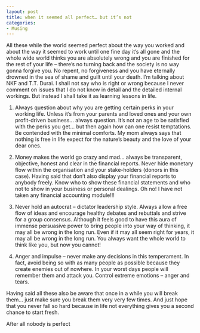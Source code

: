 ```yaml
---
layout: post
title: when it seemed all perfect… but it’s not
categories:
- Musing
---
```



All these while the world seemed perfect about the way you worked and about the way it seemed to work until one fine day it’s all gone and the whole wide world thinks you are absolutely wrong and you are finished for the rest of your life – there’s no turning back and the society is no way gonna forgive you. No repent, no forgiveness and you have eternally drowned in the sea of shame and guilt until your death. I’m talking about NKF and T.T. Durai. I shall not say who is right or wrong because I never comment on issues that I do not know in detail and the detailed internal workings. But instead I shall take it as learning lessons in life.

1. Always question about why you are getting certain perks in your working life. Unless it’s from your parents and loved ones and your own profit-driven business... always question. It’s not an age to be satisfied with the perks you get... but then again how can one resist temptations. Be contended with the minimal comforts. My mom always says that nothing is free in life expect for the nature’s beauty and the love of your dear ones.

2. Money makes the world go crazy and mad... always be transparent, objective, honest and clear in the financial reports. Never hide monetary flow within the organisation and your stake-holders (donors in this case). Having said that don’t also display your financial reports to anybody freely. Know who to show these financial statements and who not to show in your business or personal dealings. Oh no! I have not taken any financial accounting module!!!

3. Never hold an autocrat – dictator leadership style. Always allow a free flow of ideas and encourage healthy debates and rebuttals and strive for a group consensus. Although it feels good to have this aura of immense persuasive power to bring people into your way of thinking, it may all be wrong in the long run. Even if it may all seem right for years, it may all be wrong in the long run. You always want the whole world to think like you, but now you cannot!

4. Anger and impulse – never make any decisions in this temperament. In fact, avoid being so with as many people as possible because they create enemies out of nowhere. In your worst days people will remember them and attack you. Control extreme emotions – anger and tears.

Having said all these also be aware that once in a while you will break them... just make sure you break them very very few times. And just hope that you never fall so hard because in life not everything gives you a second chance to start fresh.

After all nobody is perfect
